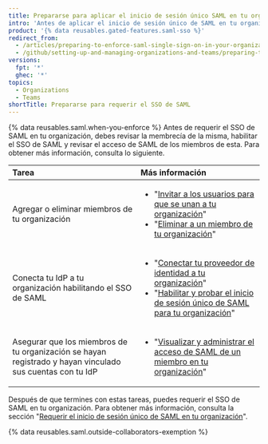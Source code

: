 ```yaml
---
title: Prepararse para aplicar el inicio de sesión único SAML en tu organización
intro: 'Antes de aplicar el inicio de sesión único de SAML en tu organización, deberías verificar la membresía de tu organización y configurar las configuraciones de conexión para tu proveedor de identidad.'
product: '{% data reusables.gated-features.saml-sso %}'
redirect_from:
  - /articles/preparing-to-enforce-saml-single-sign-on-in-your-organization
  - /github/setting-up-and-managing-organizations-and-teams/preparing-to-enforce-saml-single-sign-on-in-your-organization
versions:
  fpt: '*'
  ghec: '*'
topics:
  - Organizations
  - Teams
shortTitle: Prepararse para requerir el SSO de SAML
---
```


{% data reusables.saml.when-you-enforce %} Antes de requerir el SSO de SAML en tu organización, debes revisar la membrecía de la misma, habilitar el SSO de SAML y revisar el acceso de SAML de los miembros de esta. Para obtener más información, consulta lo siguiente.

| Tarea                                                                                                     | Más información           |
|:--------------------------------------------------------------------------------------------------------- |:------------------------- |
| Agregar o eliminar miembros de tu organización                                                            | <ul><li>"[Invitar a los usuarios para que se unan a tu organización](/organizations/managing-membership-in-your-organization/inviting-users-to-join-your-organization)"</li><li>"[Eliminar a un miembro de tu organización](/organizations/managing-membership-in-your-organization/removing-a-member-from-your-organization)"</li></ul> |
| Conecta tu IdP a tu organización habilitando el SSO de SAML                                               | <ul><li>"[Conectar tu proveedor de identidad a tu organización](/organizations/managing-saml-single-sign-on-for-your-organization/connecting-your-identity-provider-to-your-organization)"</li><li>"[Habilitar y probar el inicio de sesión único de SAML para tu organización](/organizations/managing-saml-single-sign-on-for-your-organization/enabling-and-testing-saml-single-sign-on-for-your-organization)"</li></ul> |
| Asegurar que los miembros de tu organización se hayan registrado y hayan vinculado sus cuentas con tu IdP | <ul><li>"[Visualizar y administrar el acceso de SAML de un miembro en tu organización](/organizations/granting-access-to-your-organization-with-saml-single-sign-on/viewing-and-managing-a-members-saml-access-to-your-organization)"</li></ul> |

Después de que termines con estas tareas, puedes requerir el SSO de SAML en tu organización. Para obtener más información, consulta la sección "[Requerir el inicio de sesión único de SAML en tu organización](/organizations/managing-saml-single-sign-on-for-your-organization/enforcing-saml-single-sign-on-for-your-organization)".

{% data reusables.saml.outside-collaborators-exemption %}

